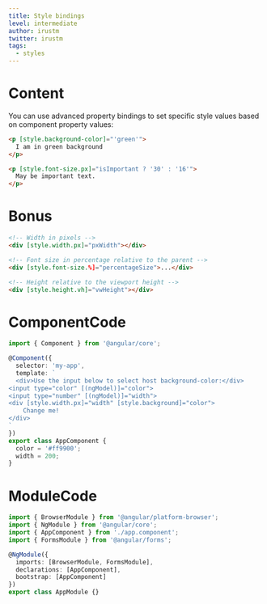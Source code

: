 ```yaml
---
title: Style bindings
level: intermediate
author: irustm
twitter: irustm
tags:
  - styles
---
```

# Content
You can use advanced property bindings to set specific style values based on component property values: 

```html
<p [style.background-color]="'green'">
  I am in green background
</p>

<p [style.font-size.px]="isImportant ? '30' : '16'">
  May be important text.
</p>
```


# Bonus

```html
<!-- Width in pixels -->
<div [style.width.px]="pxWidth"></div>

<!-- Font size in percentage relative to the parent -->
<div [style.font-size.%]="percentageSize">...</div>

<!-- Height relative to the viewport height -->
<div [style.height.vh]="vwHeight"></div>
```
# ComponentCode
```typescript 
import { Component } from '@angular/core';

@Component({
  selector: 'my-app',
  template: `
  <div>Use the input below to select host background-color:</div>
<input type="color" [(ngModel)]="color">
<input type="number" [(ngModel)]="width">
<div [style.width.px]="width" [style.background]="color">
    Change me!
</div> 
`
})
export class AppComponent {
  color = '#ff9900';
  width = 200;
}
```

# ModuleCode
```typescript  
import { BrowserModule } from '@angular/platform-browser';
import { NgModule } from '@angular/core';
import { AppComponent } from './app.component';
import { FormsModule } from '@angular/forms';

@NgModule({
  imports: [BrowserModule, FormsModule],
  declarations: [AppComponent],
  bootstrap: [AppComponent]
})
export class AppModule {}
```
